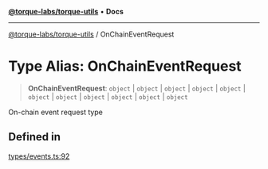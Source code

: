 [**@torque-labs/torque-utils**](../README.md) • **Docs**

***

[@torque-labs/torque-utils](../README.md) / OnChainEventRequest

# Type Alias: OnChainEventRequest

> **OnChainEventRequest**: `object` \| `object` \| `object` \| `object` \| `object` \| `object` \| `object` \| `object` \| `object` \| `object` \| `object`

On-chain event request type

## Defined in

[types/events.ts:92](https://github.com/torque-labs/torque-utils/blob/c76fb4101d477d1e8e6fb4f5de7a277964527c27/types/events.ts#L92)
